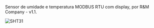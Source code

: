Sensor de umidade e temperatura MODBUS RTU com display, por R&M Company - v1.1.

![SHT31](https://github.com/GladimirRamos/Sensor_SHT31_MODBUS/assets/72104611/9fc660ea-8b4f-44bb-b12f-5b3e25a2f2a4)
